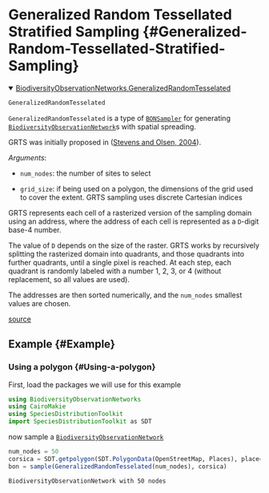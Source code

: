 
# Generalized Random Tessellated Stratified Sampling {#Generalized-Random-Tessellated-Stratified-Sampling}
<details class='jldocstring custom-block' open>
<summary><a id='BiodiversityObservationNetworks.GeneralizedRandomTesselated-reference-samplers-grts' href='#BiodiversityObservationNetworks.GeneralizedRandomTesselated-reference-samplers-grts'><span class="jlbinding">BiodiversityObservationNetworks.GeneralizedRandomTesselated</span></a> <Badge type="info" class="jlObjectType jlType" text="Type" /></summary>



```julia
GeneralizedRandomTesselated
```


`GeneralizedRandomTesselated` is a type of [`BONSampler`](/reference/api#BiodiversityObservationNetworks.BONSampler) for generating [`BiodiversityObservationNetwork`](/reference/api#BiodiversityObservationNetworks.BiodiversityObservationNetwork)s with spatial spreading.

GRTS was initially proposed in ([Stevens and Olsen, 2004](/bibliography#Stevens2004SpaBal)).

_Arguments_:
- `num_nodes`: the number of sites to select
  
- `grid_size`: if being used on a polygon, the dimensions of the grid used to cover the extent. GRTS sampling uses discrete Cartesian indices
  

GRTS represents each cell of a rasterized version of the sampling domain using an address, where the address of each cell is represented as a `D`-digit base-4 number. 

The value of `D` depends on the size of the raster. GRTS works by recursively splitting the rasterized domain into quadrants, and those quadrants into further quadrants, until a single pixel is reached. At each step, each quadrant is randomly labeled with a number 1, 2, 3, or 4 (without replacement, so all values are used). 

The addresses are then sorted numerically, and the `num_nodes` smallest values are chosen.


<Badge type="info" class="source-link" text="source"><a href="https://github.com/PoisotLab/BiodiversityObservationNetworks.jl/blob/a7d32bc5f6558ea22e251490da729de69bdb2c0a/src/samplers/grts.jl#L1-L28" target="_blank" rel="noreferrer">source</a></Badge>

</details>


## Example {#Example}

### Using a polygon {#Using-a-polygon}

First, load the packages we will use for this example

```julia
using BiodiversityObservationNetworks
using CairoMakie
using SpeciesDistributionToolkit
import SpeciesDistributionToolkit as SDT
```


now sample a [`BiodiversityObservationNetwork`](/reference/api#BiodiversityObservationNetworks.BiodiversityObservationNetwork)

```julia
num_nodes = 50
corsica = SDT.getpolygon(SDT.PolygonData(OpenStreetMap, Places), place="Corsica")
bon = sample(GeneralizedRandomTesselated(num_nodes), corsica)
```


```ansi
BiodiversityObservationNetwork with 50 nodes
```

